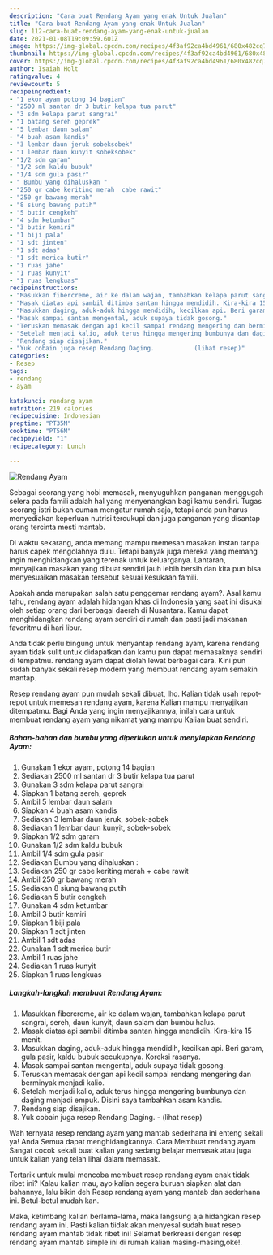 ```yaml
---
description: "Cara buat Rendang Ayam yang enak Untuk Jualan"
title: "Cara buat Rendang Ayam yang enak Untuk Jualan"
slug: 112-cara-buat-rendang-ayam-yang-enak-untuk-jualan
date: 2021-01-08T19:09:59.601Z
image: https://img-global.cpcdn.com/recipes/4f3af92ca4bd4961/680x482cq70/rendang-ayam-foto-resep-utama.jpg
thumbnail: https://img-global.cpcdn.com/recipes/4f3af92ca4bd4961/680x482cq70/rendang-ayam-foto-resep-utama.jpg
cover: https://img-global.cpcdn.com/recipes/4f3af92ca4bd4961/680x482cq70/rendang-ayam-foto-resep-utama.jpg
author: Isaiah Holt
ratingvalue: 4
reviewcount: 5
recipeingredient:
- "1 ekor ayam potong 14 bagian"
- "2500 ml santan dr 3 butir kelapa tua parut"
- "3 sdm kelapa parut sangrai"
- "1 batang sereh geprek"
- "5 lembar daun salam"
- "4 buah asam kandis"
- "3 lembar daun jeruk sobeksobek"
- "1 lembar daun kunyit sobeksobek"
- "1/2 sdm garam"
- "1/2 sdm kaldu bubuk"
- "1/4 sdm gula pasir"
- " Bumbu yang dihaluskan "
- "250 gr cabe keriting merah  cabe rawit"
- "250 gr bawang merah"
- "8 siung bawang putih"
- "5 butir cengkeh"
- "4 sdm ketumbar"
- "3 butir kemiri"
- "1 biji pala"
- "1 sdt jinten"
- "1 sdt adas"
- "1 sdt merica butir"
- "1 ruas jahe"
- "1 ruas kunyit"
- "1 ruas lengkuas"
recipeinstructions:
- "Masukkan fibercreme, air ke dalam wajan, tambahkan kelapa parut sangrai, sereh, daun kunyit, daun salam dan bumbu halus."
- "Masak diatas api sambil ditimba santan hingga mendidih. Kira-kira 15 menit."
- "Masukkan daging, aduk-aduk hingga mendidih, kecilkan api. Beri garam, gula pasir, kaldu bubuk secukupnya. Koreksi rasanya."
- "Masak sampai santan mengental, aduk supaya tidak gosong."
- "Teruskan memasak dengan api kecil sampai rendang mengering dan berminyak menjadi kalio."
- "Setelah menjadi kalio, aduk terus hingga mengering bumbunya dan daging menjadi empuk. Disini saya tambahkan asam kandis."
- "Rendang siap disajikan."
- "Yuk cobain juga resep Rendang Daging.           (lihat resep)"
categories:
- Resep
tags:
- rendang
- ayam

katakunci: rendang ayam 
nutrition: 219 calories
recipecuisine: Indonesian
preptime: "PT35M"
cooktime: "PT56M"
recipeyield: "1"
recipecategory: Lunch

---
```



![Rendang Ayam](https://img-global.cpcdn.com/recipes/4f3af92ca4bd4961/680x482cq70/rendang-ayam-foto-resep-utama.jpg)

Sebagai seorang yang hobi memasak, menyuguhkan panganan menggugah selera pada famili adalah hal yang menyenangkan bagi kamu sendiri. Tugas seorang istri bukan cuman mengatur rumah saja, tetapi anda pun harus menyediakan keperluan nutrisi tercukupi dan juga panganan yang disantap orang tercinta mesti mantab.

Di waktu  sekarang, anda memang mampu memesan masakan instan tanpa harus capek mengolahnya dulu. Tetapi banyak juga mereka yang memang ingin menghidangkan yang terenak untuk keluarganya. Lantaran, menyajikan masakan yang dibuat sendiri jauh lebih bersih dan kita pun bisa menyesuaikan masakan tersebut sesuai kesukaan famili. 



Apakah anda merupakan salah satu penggemar rendang ayam?. Asal kamu tahu, rendang ayam adalah hidangan khas di Indonesia yang saat ini disukai oleh setiap orang dari berbagai daerah di Nusantara. Kamu dapat menghidangkan rendang ayam sendiri di rumah dan pasti jadi makanan favoritmu di hari libur.

Anda tidak perlu bingung untuk menyantap rendang ayam, karena rendang ayam tidak sulit untuk didapatkan dan kamu pun dapat memasaknya sendiri di tempatmu. rendang ayam dapat diolah lewat berbagai cara. Kini pun sudah banyak sekali resep modern yang membuat rendang ayam semakin mantap.

Resep rendang ayam pun mudah sekali dibuat, lho. Kalian tidak usah repot-repot untuk memesan rendang ayam, karena Kalian mampu menyajikan ditempatmu. Bagi Anda yang ingin menyajikannya, inilah cara untuk membuat rendang ayam yang nikamat yang mampu Kalian buat sendiri.

<!--inarticleads1-->

##### Bahan-bahan dan bumbu yang diperlukan untuk menyiapkan Rendang Ayam:

1. Gunakan 1 ekor ayam, potong 14 bagian
1. Sediakan 2500 ml santan dr 3 butir kelapa tua parut
1. Gunakan 3 sdm kelapa parut sangrai
1. Siapkan 1 batang sereh, geprek
1. Ambil 5 lembar daun salam
1. Siapkan 4 buah asam kandis
1. Sediakan 3 lembar daun jeruk, sobek-sobek
1. Sediakan 1 lembar daun kunyit, sobek-sobek
1. Siapkan 1/2 sdm garam
1. Gunakan 1/2 sdm kaldu bubuk
1. Ambil 1/4 sdm gula pasir
1. Sediakan  Bumbu yang dihaluskan :
1. Sediakan 250 gr cabe keriting merah + cabe rawit
1. Ambil 250 gr bawang merah
1. Sediakan 8 siung bawang putih
1. Sediakan 5 butir cengkeh
1. Gunakan 4 sdm ketumbar
1. Ambil 3 butir kemiri
1. Siapkan 1 biji pala
1. Siapkan 1 sdt jinten
1. Ambil 1 sdt adas
1. Gunakan 1 sdt merica butir
1. Ambil 1 ruas jahe
1. Sediakan 1 ruas kunyit
1. Siapkan 1 ruas lengkuas




<!--inarticleads2-->

##### Langkah-langkah membuat Rendang Ayam:

1. Masukkan fibercreme, air ke dalam wajan, tambahkan kelapa parut sangrai, sereh, daun kunyit, daun salam dan bumbu halus.
1. Masak diatas api sambil ditimba santan hingga mendidih. Kira-kira 15 menit.
1. Masukkan daging, aduk-aduk hingga mendidih, kecilkan api. Beri garam, gula pasir, kaldu bubuk secukupnya. Koreksi rasanya.
1. Masak sampai santan mengental, aduk supaya tidak gosong.
1. Teruskan memasak dengan api kecil sampai rendang mengering dan berminyak menjadi kalio.
1. Setelah menjadi kalio, aduk terus hingga mengering bumbunya dan daging menjadi empuk. Disini saya tambahkan asam kandis.
1. Rendang siap disajikan.
1. Yuk cobain juga resep Rendang Daging. -           (lihat resep)




Wah ternyata resep rendang ayam yang mantab sederhana ini enteng sekali ya! Anda Semua dapat menghidangkannya. Cara Membuat rendang ayam Sangat cocok sekali buat kalian yang sedang belajar memasak atau juga untuk kalian yang telah lihai dalam memasak.

Tertarik untuk mulai mencoba membuat resep rendang ayam enak tidak ribet ini? Kalau kalian mau, ayo kalian segera buruan siapkan alat dan bahannya, lalu bikin deh Resep rendang ayam yang mantab dan sederhana ini. Betul-betul mudah kan. 

Maka, ketimbang kalian berlama-lama, maka langsung aja hidangkan resep rendang ayam ini. Pasti kalian tiidak akan menyesal sudah buat resep rendang ayam mantab tidak ribet ini! Selamat berkreasi dengan resep rendang ayam mantab simple ini di rumah kalian masing-masing,oke!.

